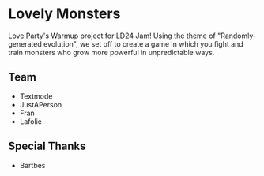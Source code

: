 Lovely Monsters
=======

Love Party's Warmup project for LD24 Jam!
Using the theme of "Randomly-generated evolution", we set off to create a game in which you fight and train monsters who grow more powerful in unpredictable ways.

## Team
 * Textmode
 * JustAPerson
 * Fran
 * Lafolie

## Special Thanks
 * Bartbes

